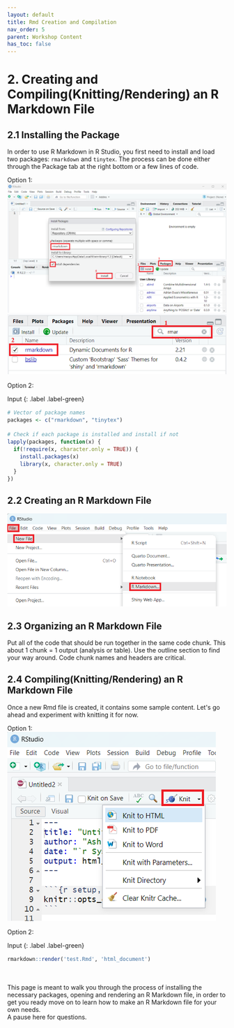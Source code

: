 ```yaml
---
layout: default
title: Rmd Creation and Compilation
nav_order: 5
parent: Workshop Content
has_toc: false
---
```


# 2. Creating and Compiling(Knitting/Rendering) an R Markdown File

## 2.1 Installing the Package
In order to use R Markdown in R Studio, you first need to install and load two packages: `rmarkdown` and `tinytex`. The process can be done either through the Package tab at the right bottom or a few lines of code.

Option 1:
![Package Installation](images/package.png)
![Package Loading](images/loading.png)

Option 2:

Input
{: .label .label-green}
```r
# Vector of package names
packages <- c("rmarkdown", "tinytex")

# Check if each package is installed and install if not
lapply(packages, function(x) {
  if(!require(x, character.only = TRUE)) {
    install.packages(x)
    library(x, character.only = TRUE)
  }
})
```

## 2.2 Creating an R Markdown File
![Rmd Creation](images/creation.png)


## 2.3 Organizing an R Markdown File
Put all of the code that should be run together in the same code chunk. This about 1 chunk = 1 output (analysis or table).
Use the outline section to find your way around. Code chunk names and headers are critical. 

## 2.4 Compiling(Knitting/Rendering) an R Markdown File
Once a new Rmd file is created, it contains some sample content. Let's go ahead and experiment with knitting it for now.

Option 1:
![Rmd Knitting](images/knit.png)

Option 2:

Input
{: .label .label-green}
```r
rmarkdown::render('test.Rmd', 'html_document')
```

<br>

<br>
This page is meant to walk you through the process of installing the necessary packages, opening and rendering an R Markdown file, in order to get you ready move on to learn how to make an R Markdown file for your own needs.
<br>
A pause here for questions.
